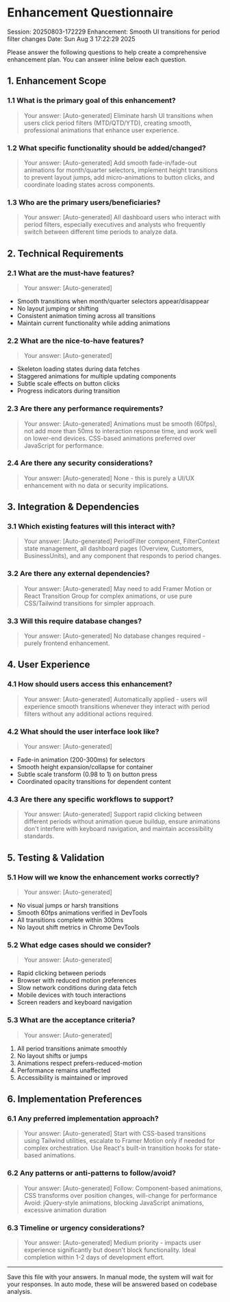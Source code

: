 # Enhancement Questionnaire
Session: 20250803-172229
Enhancement: Smooth UI transitions for period filter changes
Date: Sun Aug 3 17:22:29 2025

Please answer the following questions to help create a comprehensive enhancement plan.
You can answer inline below each question.

## 1. Enhancement Scope

### 1.1 What is the primary goal of this enhancement?
> Your answer: [Auto-generated] Eliminate harsh UI transitions when users click period filters (MTD/QTD/YTD), creating smooth, professional animations that enhance user experience.

### 1.2 What specific functionality should be added/changed?
> Your answer: [Auto-generated] Add smooth fade-in/fade-out animations for month/quarter selectors, implement height transitions to prevent layout jumps, add micro-animations to button clicks, and coordinate loading states across components.

### 1.3 Who are the primary users/beneficiaries?
> Your answer: [Auto-generated] All dashboard users who interact with period filters, especially executives and analysts who frequently switch between different time periods to analyze data.

## 2. Technical Requirements

### 2.1 What are the must-have features?
> Your answer: [Auto-generated] 
- Smooth transitions when month/quarter selectors appear/disappear
- No layout jumping or shifting
- Consistent animation timing across all transitions
- Maintain current functionality while adding animations

### 2.2 What are the nice-to-have features?
> Your answer: [Auto-generated]
- Skeleton loading states during data fetches
- Staggered animations for multiple updating components
- Subtle scale effects on button clicks
- Progress indicators during transition

### 2.3 Are there any performance requirements?
> Your answer: [Auto-generated] Animations must be smooth (60fps), not add more than 50ms to interaction response time, and work well on lower-end devices. CSS-based animations preferred over JavaScript for performance.

### 2.4 Are there any security considerations?
> Your answer: [Auto-generated] None - this is purely a UI/UX enhancement with no data or security implications.

## 3. Integration & Dependencies

### 3.1 Which existing features will this interact with?
> Your answer: [Auto-generated] PeriodFilter component, FilterContext state management, all dashboard pages (Overview, Customers, BusinessUnits), and any component that responds to period changes.

### 3.2 Are there any external dependencies?
> Your answer: [Auto-generated] May need to add Framer Motion or React Transition Group for complex animations, or use pure CSS/Tailwind transitions for simpler approach.

### 3.3 Will this require database changes?
> Your answer: [Auto-generated] No database changes required - purely frontend enhancement.

## 4. User Experience

### 4.1 How should users access this enhancement?
> Your answer: [Auto-generated] Automatically applied - users will experience smooth transitions whenever they interact with period filters without any additional actions required.

### 4.2 What should the user interface look like?
> Your answer: [Auto-generated] 
- Fade-in animation (200-300ms) for selectors
- Smooth height expansion/collapse for container
- Subtle scale transform (0.98 to 1) on button press
- Coordinated opacity transitions for dependent content

### 4.3 Are there any specific workflows to support?
> Your answer: [Auto-generated] Support rapid clicking between different periods without animation queue buildup, ensure animations don't interfere with keyboard navigation, and maintain accessibility standards.

## 5. Testing & Validation

### 5.1 How will we know the enhancement works correctly?
> Your answer: [Auto-generated]
- No visual jumps or harsh transitions
- Smooth 60fps animations verified in DevTools
- All transitions complete within 300ms
- No layout shift metrics in Chrome DevTools

### 5.2 What edge cases should we consider?
> Your answer: [Auto-generated]
- Rapid clicking between periods
- Browser with reduced motion preferences
- Slow network conditions during data fetch
- Mobile devices with touch interactions
- Screen readers and keyboard navigation

### 5.3 What are the acceptance criteria?
> Your answer: [Auto-generated]
1. All period transitions animate smoothly
2. No layout shifts or jumps
3. Animations respect prefers-reduced-motion
4. Performance remains unaffected
5. Accessibility is maintained or improved

## 6. Implementation Preferences

### 6.1 Any preferred implementation approach?
> Your answer: [Auto-generated] Start with CSS-based transitions using Tailwind utilities, escalate to Framer Motion only if needed for complex orchestration. Use React's built-in transition hooks for state-based animations.

### 6.2 Any patterns or anti-patterns to follow/avoid?
> Your answer: [Auto-generated]
Follow: Component-based animations, CSS transforms over position changes, will-change for performance
Avoid: jQuery-style animations, blocking JavaScript animations, excessive animation duration

### 6.3 Timeline or urgency considerations?
> Your answer: [Auto-generated] Medium priority - impacts user experience significantly but doesn't block functionality. Ideal completion within 1-2 days of development effort.

---
Save this file with your answers. In manual mode, the system will wait for your responses.
In auto mode, these will be answered based on codebase analysis.